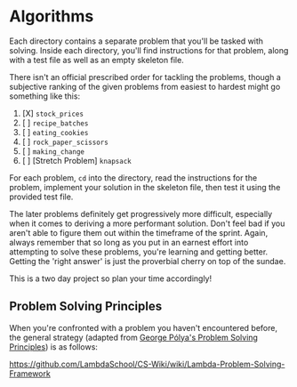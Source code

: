 # Algorithms

Each directory contains a separate problem that you'll be tasked with solving.
Inside each directory, you'll find instructions for that problem, along with a
test file as well as an empty skeleton file. 

There isn't an official prescribed order for tackling the problems, though a
subjective ranking of the given problems from easiest to hardest might go
something like this:

 1. [X] `stock_prices`
 2. [ ] `recipe_batches`
 3. [ ] `eating_cookies`
 4. [ ] `rock_paper_scissors`
 5. [ ] `making_change`
 6. [ ] [Stretch Problem] `knapsack`

For each problem, `cd` into the directory, read the instructions for the
problem, implement your solution in the skeleton file, then test it using the
provided test file. 

The later problems definitely get progressively more difficult, especially when
it comes to deriving a more performant solution. Don't feel bad if you aren't
able to figure them out within the timeframe of the sprint. Again, always
remember that so long as you put in an earnest effort into attempting to solve
these problems, you're learning and getting better. Getting the 'right answer'
is just the proverbial cherry on top of the sundae.

This is a two day project so plan your time accordingly!

## Problem Solving Principles

When you're confronted with a problem you haven't encountered before, the
general strategy (adapted from [George Pólya's Problem Solving
Principles](https://en.wikipedia.org/wiki/How_to_Solve_It)) is as follows:

https://github.com/LambdaSchool/CS-Wiki/wiki/Lambda-Problem-Solving-Framework

